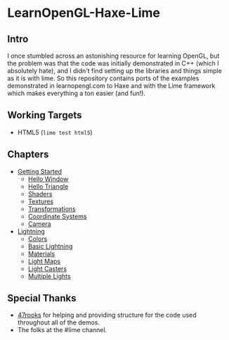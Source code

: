 # LearnOpenGL-Haxe-Lime

## Intro
I once stumbled across an astonishing resource for learning OpenGL, but the problem was that the code was initially demonstrated in C++ (which I absolutely hate), and I didn't find setting up the libraries and things simple as it is with lime. So this repository contains ports of the examples demonstrated in learnopengl.com to Haxe and with the Lime framework which makes everything a ton easier (and fun!).

## Working Targets
- HTML5 (`lime test html5`)

## Chapters
- [Getting Started](https://github.com/bwkam/learnopengl-haxelime/tree/main/Getting-Started)
  - [Hello Window](https://github.com/bwkam/learnopengl-haxelime/tree/main/Getting-Started/HelloWindow)
  - [Hello Triangle](https://github.com/bwkam/learnopengl-haxelime/tree/main/Getting-Started/HelloTriangle)
  - [Shaders](https://github.com/bwkam/learnopengl-haxelime/tree/main/Getting-Started/Shaders)
  - [Textures](https://github.com/bwkam/learnopengl-haxelime/tree/main/Getting-Started/Textures)
  - [Transformations](https://github.com/bwkam/learnopengl-haxelime/tree/main/Getting-Started/Transformations)
  - [Coordinate Systems](https://github.com/bwkam/learnopengl-haxelime/tree/main/Getting-Started/Coordinate-Systems)
  - [Camera](https://github.com/bwkam/learnopengl-haxelime/tree/main/Getting-Started/Camera)
- [Lightning](https://github.com/bwkam/learnopengl-haxelime/tree/main/Lightning)
  - [Colors](https://github.com/bwkam/learnopengl-haxelime/tree/main/Lightning/Colors)
  - [Basic Lightning](https://github.com/bwkam/learnopengl-haxelime/tree/main/Lightning/PhongCube)
  - [Materials](https://github.com/bwkam/learnopengl-haxelime/tree/main/Lightning/Materials)
  - [Light Maps](https://github.com/bwkam/learnopengl-haxelime/tree/main/Lightning/LightMaps)
  - [Light Casters](https://github.com/bwkam/learnopengl-haxelime/tree/main/Lightning/LightCasters)
  - [Multiple Lights](https://github.com/bwkam/learnopengl-haxelime/tree/main/Lightning/MultipleLights)

## Special Thanks
  - [47rooks](https://github.com/47rooks) for helping and providing structure for the code used throughout all of the demos.
  - The folks at the #lime channel.
